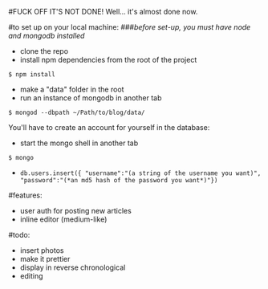 #FUCK OFF IT'S NOT DONE!
Well... it's almost done now.

#to set up on your local machine:
###*before set-up, you must have node and mongodb installed*
- clone the repo
- install npm dependencies from the root of the project
```
$ npm install
```
- make a "data" folder in the root
- run an instance of mongodb in another tab
```
$ mongod --dbpath ~/Path/to/blog/data/
```

You'll have to create an account for yourself in the database:
- start the mongo shell in another tab
```
$ mongo
```
- ```db.users.insert({ "username":"(a string of the username you want)", "password":"(*an md5 hash of the password you want*)"})```


#features:
- user auth for posting new articles
- inline editor (medium-like)

#todo:
- insert photos
- make it prettier
- display in reverse chronological
- editing
